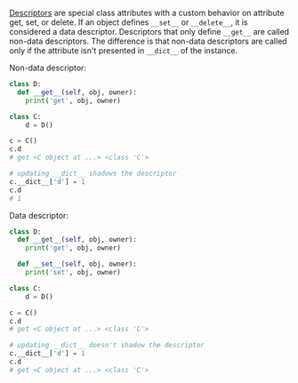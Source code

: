 [Descriptors](https://docs.python.org/3/howto/descriptor.html) are special class attributes with a custom behavior on attribute get, set, or delete. If an object defines `__set__` or `__delete__`, it is considered a data descriptor. Descriptors that only define `__get__` are called non-data descriptors. The difference is that non-data descriptors are called only if the attribute isn't presented in `__dict__` of the instance.

Non-data descriptor:

```python
class D:
  def __get__(self, obj, owner):
    print('get', obj, owner)

class C:
    d = D()

c = C()
c.d
# get <C object at ...> <class 'C'>

# updating __dict__ shadows the descriptor
c.__dict__['d'] = 1
c.d
# 1
```

Data descriptor:

```python
class D:
  def __get__(self, obj, owner):
    print('get', obj, owner)

  def __set__(self, obj, owner):
    print('set', obj, owner)

class C:
    d = D()

c = C()
c.d
# get <C object at ...> <class 'C'>

# updating __dict__ doesn't shadow the descriptor
c.__dict__['d'] = 1
c.d
# get <C object at ...> <class 'C'>
```
